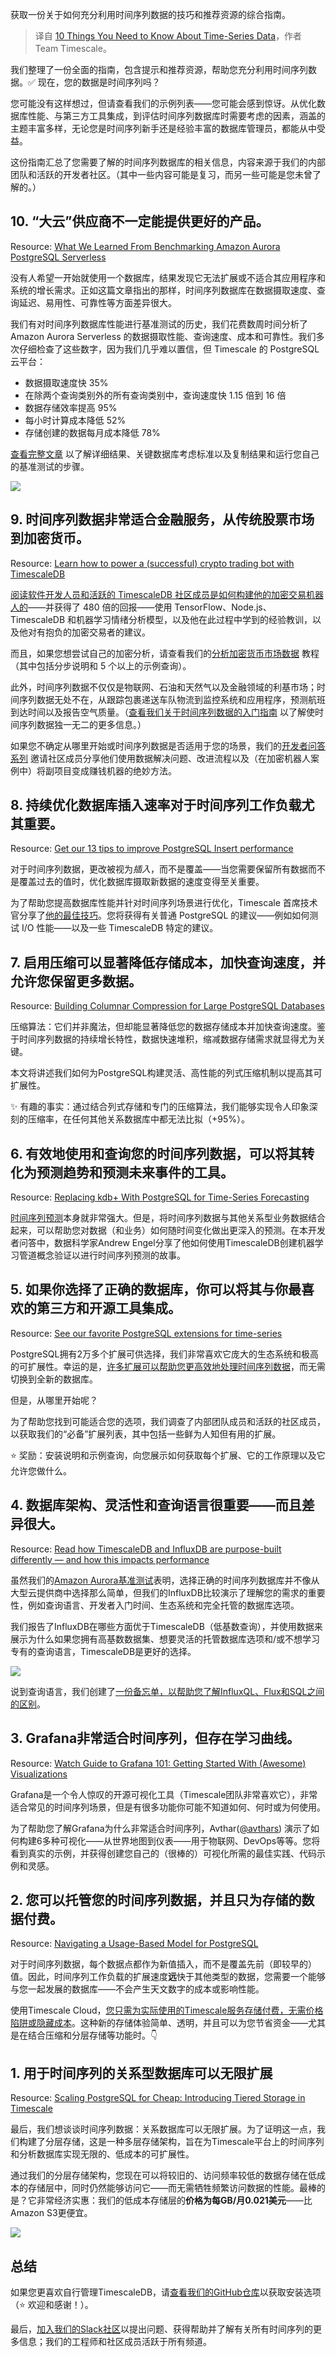 
<!--
title: 关于时间序列数据的十件事
cover: ./cover.png
-->

获取一份关于如何充分利用时间序列数据的技巧和推荐资源的综合指南。

> 译自 [10 Things You Need to Know About Time-Series Data](https://medium.com/timescale/10-things-you-need-to-know-about-time-series-data-57111f2df876)，作者 Team Timescale。

我们整理了一份全面的指南，包含提示和推荐资源，帮助您充分利用时间序列数据。✅ 现在，您的数据是时间序列吗？

您可能没有这样想过，但请查看我们的示例列表——您可能会感到惊讶。从优化数据库性能、与第三方工具集成，到评估时间序列数据库时需要考虑的因素，涵盖的主题丰富多样，无论您是时间序列新手还是经验丰富的数据库管理员，都能从中受益。

这份指南汇总了您需要了解的时间序列数据库的相关信息，内容来源于我们的内部团队和活跃的开发者社区。（其中一些内容可能是复习，而另一些可能是您未曾了解的。）

## 10. “大云”供应商不一定能提供更好的产品。

Resource: [What We Learned From Benchmarking Amazon Aurora PostgreSQL Serverless](https://www.timescale.com/blog/what-we-learned-from-benchmarking-amazon-aurora-postgresql-serverless/)

没有人希望一开始就使用一个数据库，结果发现它无法扩展或不适合其应用程序和系统的增长需求。正如这篇文章指出的那样，时间序列数据库在数据摄取速度、查询延迟、易用性、可靠性等方面差异很大。

我们有对时间序列数据库性能进行基准测试的历史，我们花费数周时间分析了 Amazon Aurora Serverless 的数据摄取性能、查询速度、成本和可靠性。我们多次仔细检查了这些数字，因为我们几乎难以置信，但 Timescale 的 PostgreSQL 云平台：

- 数据摄取速度快 35%
- 在除两个查询类别外的所有查询类别中，查询速度快 1.15 倍到 16 倍
- 数据存储效率提高 95%
- 每小时计算成本降低 52%
- 存储创建的数据每月成本降低 78%

[查看完整文章](https://www.timescale.com/blog/what-we-learned-from-benchmarking-amazon-aurora-postgresql-serverless/) 以了解详细结果、关键数据库考虑标准以及复制结果和运行您自己的基准测试的步骤。

![](https://miro.medium.com/v2/resize:fit:1400/format:webp/0*EC8euXmdaKLdRkN8)

## 9. 时间序列数据非常适合金融服务，从传统股票市场到加密货币。

Resource: [Learn how to power a (successful) crypto trading bot with TimescaleDB](https://www.timescale.com/blog/blog/how-i-power-a-successful-crypto-trading-bot-with-timescaledb/)

[阅读软件开发人员和活跃的 TimescaleDB 社区成员是如何构建他的加密交易机器人的](https://www.timescale.com/blog/blog/how-i-power-a-successful-crypto-trading-bot-with-timescaledb/)——并获得了 480 倍的回报——使用 TensorFlow、Node.js、TimescaleDB 和机器学习情绪分析模型，以及他在此过程中学到的经验教训，以及他对有抱负的加密交易者的建议。

而且，如果您想尝试自己的加密分析，请查看我们的[分析加密货币市场数据](https://docs.timescale.com/latest/tutorials/analyze-cryptocurrency-data/) 教程（其中包括分步说明和 5 个以上的示例查询）。

此外，时间序列数据不仅仅是物联网、石油和天然气以及金融领域的利基市场；时间序列数据无处不在，从跟踪包裹递送车队物流到监控系统和应用程序，预测航班到达时间以及报告空气质量。（[查看我们关于时间序列数据的入门指南](https://www.timescale.com/blog/blog/what-the-heck-is-time-series-data-and-why-do-i-need-a-time-series-database-dcf3b1b18563/) 以了解使时间序列数据独一无二的更多信息。）

如果您不确定从哪里开始或时间序列数据是否适用于您的场景，我们的[开发者问答系列](https://www.timescale.com/blog/tag/dev-q-a/) 邀请社区成员分享他们使用数据解决问题、改进流程以及（在加密机器人案例中）将副项目变成赚钱机器的绝妙方法。

## 8. 持续优化数据库插入速率对于时间序列工作负载尤其重要。

Resource: [Get our 13 tips to improve PostgreSQL Insert performance](https://www.timescale.com/blog/blog/13-tips-to-improve-postgresql-insert-performance/)

对于时间序列数据，更改被视为*插入*，而不是覆盖——当您需要保留所有数据而不是覆盖过去的值时，优化数据库摄取新数据的速度变得至关重要。

为了帮助您提高数据库性能并针对时间序列场景进行优化，Timescale 首席技术官分享了[他的最佳技巧](https://www.timescale.com/blog/blog/13-tips-to-improve-postgresql-insert-performance/)。您将获得有关普通 PostgreSQL 的建议——例如如何测试 I/O 性能——以及一些 TimescaleDB 特定的建议。

## 7. 启用压缩可以显著降低存储成本，加快查询速度，并允许您保留更多数据。

Resource: [Building Columnar Compression for Large PostgreSQL Databases](https://www.timescale.com/blog/building-columnar-compression-in-a-row-oriented-database/)

压缩算法：它们并非魔法，但却能显著降低您的数据存储成本并加快查询速度。鉴于时间序列数据的持续增长特性，数据快速堆积，缩减数据存储需求就显得尤为关键。

本文将讲述我们如何为PostgreSQL构建灵活、高性能的列式压缩机制以提高其可扩展性。

✨  有趣的事实：通过结合列式存储和专门的压缩算法，我们能够实现令人印象深刻的压缩率，在任何其他关系数据库中都无法比拟（+95%）。


## 6. 有效地使用和查询您的时间序列数据，可以将其转化为预测趋势和预测未来事件的工具。

Resource: [Replacing kdb+ With PostgreSQL for Time-Series Forecasting](https://www.timescale.com/blog/how-a-data-scientist-is-building-a-time-series-forecasting-pipeline-using-timescaledb-and-helping-others-perform-time-series-engineering-directly-in-the-database/)

[时间序列预测](https://www.timescale.com/blog/what-is-time-series-forecasting/)本身就非常强大。但是，将时间序列数据与其他关系型业务数据结合起来，可以帮助您对数据（和业务）如何随时间变化做出更深入的预测。在本开发者问答中，数据科学家Andrew Engel分享了他如何使用TimescaleDB创建机器学习管道概念验证以进行时间序列预测的故事。


## 5. 如果你选择了正确的数据库，你可以将其与你最喜欢的第三方和开源工具集成。

Resource: [See our favorite PostgreSQL extensions for time-series](https://www.timescale.com/blog/blog/top-5-postgresql-extensions/)

PostgreSQL拥有2万多个扩展可供选择，我们非常喜欢它庞大的生态系统和极高的可扩展性。幸运的是，[许多扩展可以帮助您更高效地处理时间序列数据](https://www.timescale.com/learn/postgresql-extensions)，而无需切换到全新的数据库。

但是，从哪里开始呢？

为了帮助您找到可能适合您的选项，我们调查了内部团队成员和活跃的社区成员，以获取我们的“必备”扩展列表，其中包括一些鲜为人知但有用的扩展。

⭐️  奖励：安装说明和示例查询，向您展示如何获取每个扩展、它的工作原理以及它允许您做什么。


## 4. 数据库架构、灵活性和查询语言很重要——而且差异很大。

Resource: [Read how TimescaleDB and InfluxDB are purpose-built differently — and how this impacts performance](https://www.timescale.com/blog/blog/timescaledb-vs-influxdb-for-time-series-data-timescale-influx-sql-nosql-36489299877/)

虽然我们的[Amazon Aurora基准测试](https://www.timescale.com/blog/what-we-learned-from-benchmarking-amazon-aurora-postgresql-serverless/)表明，选择正确的时间序列数据库并不像从大型云提供商中选择那么简单，但我们的InfluxDB比较演示了理解您的需求的重要性，例如查询语言、开发者入门时间、生态系统和完全托管的数据库选项。

我们报告了InfluxDB在哪些方面优于TimescaleDB（低基数查询），并使用数据来展示为什么如果您拥有高基数数据集、想要灵活的托管数据库选项和/或不想学习专有的查询语言，TimescaleDB是更好的选择。

![](https://miro.medium.com/v2/resize:fit:1400/format:webp/0*S_kBfdbVa4iSGr6O)

说到查询语言，我们创建了[一份备忘单，以帮助您了解InfluxQL、Flux和SQL之间的区别](https://www.timescale.com/learn/influxql-flux-sql-which-query-language-is-best-with-cheatsheet)。


## 3. Grafana非常适合时间序列，但存在学习曲线。

Resource: [Watch Guide to Grafana 101: Getting Started With (Awesome) Visualizations](https://youtu.be/oPumWaoNw5s)

Grafana是一个令人惊叹的开源可视化工具（Timescale团队非常喜欢它），非常适合常见的时间序列场景，但是有很多功能你可能不知道如何、何时或为何使用。

为了帮助您了解Grafana为什么非常适合时间序列，Avthar([@avthars](https://twitter.com/avthars)) 演示了如何构建6多种可视化——从世界地图到仪表——用于物联网、DevOps等等。您将看到真实的示例，并获得创建您自己的（很棒的）可视化所需的最佳实践、代码示例和灵感。


## 2. 您可以托管您的时间序列数据，并且只为存储的数据付费。

Resource: [Navigating a Usage-Based Model for PostgreSQL](https://www.timescale.com/blog/navigating-a-usage-based-model-for-postgresql-tips-to-reduce-your-database-size/)

对于时间序列数据，每个数据点都作为新值插入，而不是覆盖先前（即较早的）值。因此，时间序列工作负载的扩展速度**远**快于其他类型的数据，您需要一个能够与您一起发展的数据库——不会产生天文数字的成本或影响性能。

使用Timescale Cloud，[您只需为实际使用的Timescale服务存储付费，无需价格陷阱或隐藏成本](https://www.timescale.com/blog/savings-unlocked-why-we-switched-to-a-pay-for-what-you-store-database-storage-model/)。这种新的存储体验简单、透明，并且可以为您节省资金——尤其是在结合压缩和分层存储等功能时。👇


## 1. 用于时间序列的关系型数据库可以无限扩展

Resource: [Scaling PostgreSQL for Cheap: Introducing Tiered Storage in Timescale](https://www.timescale.com/blog/scaling-postgresql-for-cheap-introducing-tiered-storage-in-timescale/)

最后，我们想谈谈时间序列数据：关系数据库可以无限扩展。为了证明这一点，我们构建了分层存储，这是一种多层存储架构，旨在为Timescale平台上的时间序列和分析数据库实现无限的、低成本的可扩展性。

通过我们的分层存储架构，您现在可以将较旧的、访问频率较低的数据存储在低成本的存储层中，同时仍然能够访问它——而无需牺牲频繁访问数据的性能。最棒的是？它非常经济实惠：我们的低成本存储层的**价格为每GB/月0.021美元**——比Amazon S3更便宜。

![](https://miro.medium.com/v2/resize:fit:1400/format:webp/0*ND3ntgsnm8vtTnD5)

## 总结

如果您更喜欢自行管理TimescaleDB，请[查看我们的GitHub仓库](https://github.com/timescale/timescaledb)以获取安装选项（⭐️ 欢迎和感谢！）。

最后，[加入我们的Slack社区](https://slack.timescale.com/)以提出问题、获得帮助并了解有关所有时间序列的更多信息；我们的工程师和社区成员活跃于所有频道。

